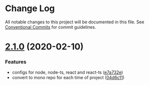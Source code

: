 # Change Log

All notable changes to this project will be documented in this file.
See [Conventional Commits](https://conventionalcommits.org) for commit guidelines.

# [2.1.0](https://github.com/belsrc/eslint-config-belsrc/compare/v1.1.2...v2.1.0) (2020-02-10)


### Features

* configs for node, node-ts, react and react-ts ([e7a732e](https://github.com/belsrc/eslint-config-belsrc/commit/e7a732e1454f1c528f69ff8ca144d6d659c89aee))
* convert to mono repo for each time of project ([04d6c11](https://github.com/belsrc/eslint-config-belsrc/commit/04d6c111607330ec4c649984e2e898eef7905b62))

